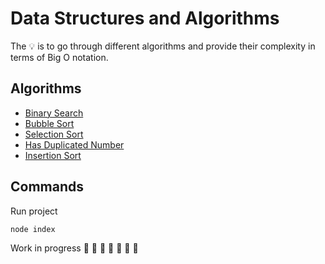 # Data Structures and Algorithms

The 💡 is to go through different algorithms and provide their complexity in terms of Big O notation. 

## Algorithms
- [Binary Search](https://github.com/daosgava/data-structures-and-algorithms/blob/main/algorithms/binarySearch.js)
- [Bubble Sort](https://github.com/daosgava/data-structures-and-algorithms/blob/main/algorithms/bubbleSort.js)
- [Selection Sort](https://github.com/daosgava/data-structures-and-algorithms/blob/main/algorithms/selectionSort.js)
- [Has Duplicated Number](https://github.com/daosgava/data-structures-and-algorithms/blob/main/algorithms/hasDuplicatedNumber.js)
- [Insertion Sort](https://github.com/daosgava/data-structures-and-algorithms/blob/main/algorithms/insertionSort.js)

## Commands
Run project
```javascript
node index
```  
Work in progress  🚧 🚧 🚧 🚧 🚧 🚧 🚧 
